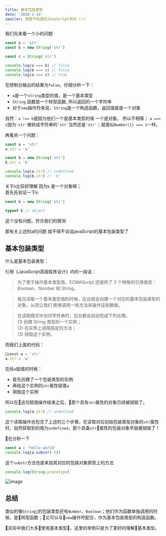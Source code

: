 ```yaml
---
title: 基本包装类型
date: '2018-1-14'
spoiler: 我曾不知道的JavaScript系列（一）
---
```


我们先来看一个小的问题
```javascript
const a = 'str'
const b = new String('str')

const c = String('str')

console.log(a === b) // false
console.log(b === c) // false
console.log(a === c) // true
```
在控制台输出的结果为`false`。仔细分析一下：  

- `a`是一个`string`类型的值，是一个基本类型
- `String` 函数是一个转型函数, 所以返回的一个字符串
- 对于`new`操作符来说，`String`是一个构造函数，返回值就是一个对象

自然：`a !== b`是因为他们一个是基本类型的值 一个是对象， 所以不相等； `a === c`因为`'str'`被转成字符串的`'str'`当然还是`'str'`；就类似`Number(1) === 1`一样。

再看另一个问题：

```javascript
const a = 'str'
a.str = 'a'

const b = new String('str')
b.str = 'b'

console.log(a.str) // undefined
console.log(b.str) // 'b'
```

关于`b`比较好理解 因为`b` 是一个对象嘛；  
首先先验证一下`b`:

```javascript
const b = new String('str')

typeof b // object
```

这个没有问题。符合我们的猜测

那有关上述的a的问题 就不得不谈谈javaScript的基本包装类型了

## 基本包装类型
什么是基本包装类型：

引用《JavaScript高级程序设计》内的一段话：

> 为了便于操作基本类型值，ECMAScript 还提供了 3 个特殊的引用类型：Boolean、Number 和 String。

> 每当读取一个基本类型值的时候，后台就会创建一个对应的基本包装类型的对象，从而让我们 能够调用一些方法来操作这些数据。

> 在读取模式中访问字符串时，后台都会自动完成下列处理。  
> (1) 创建 String 类型的一个实例；  
> (2) 在实例上调用指定的方法；  
> (3) 销毁这个实例。

而我们上面的代码：
```javascript
const a = 'str'
a.str = 'a'
```
在给`a`赋值的时候： 
- 首先创建了一个包装类型的实例
- 再给这个实例的`str`属性赋值`a`
- 销毁这个实例

所以在这句赋值操作结束之后，那个具有`str`属性的对象已经被销毁了。

```javascript
console.log(a.str) // undefined
```

这个读取操作也包含了上述的三个步骤，在读取对应初始包装类型对象的`str`属性时，自然获取到的值为`undefined`，那个具备`str`属性的包装对象早就被销毁了！

在分析一下
```javascript
const a = 'hello world'
console.log(a.substr(-5))
```

这个`substr`方法也是来自其对应的包装对象原型上的方法

```javascript
console.log(String.prototype)
```
![image](/string-prototype.png)

## 总结
类似的像`String`的包装类型还有`Number`、`Boolean`；他们作为函数单独调用的时候，是转型函数；又可以与`new`操作符配合，作为基本包装类型的构造函数。

实际中我们大多使用基本类型，这里的举例只是为了更好的理解基本类型。
